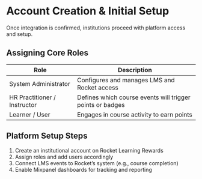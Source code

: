 # Account Creation & Initial Setup

Once integration is confirmed, institutions proceed with platform access and setup.

## Assigning Core Roles

| Role | Description |
|------|-------------|
| System Administrator | Configures and manages LMS and Rocket access |
| HR Practitioner / Instructor | Defines which course events will trigger points or badges |
| Learner / User | Engages in course activity to earn points |

## Platform Setup Steps

1. Create an institutional account on Rocket Learning Rewards
2. Assign roles and add users accordingly
3. Connect LMS events to Rocket’s system (e.g., course completion)
4. Enable Mixpanel dashboards for tracking and reporting
